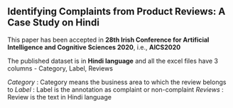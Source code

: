 Identifying Complaints from Product Reviews: A Case Study on Hindi
------------------------------------------------------------------

This paper has been accepted in **28th Irish Conference for Artificial Intelligence and Cognitive Sciences 2020**, i.e., **AICS2020**

The published dataset is in **Hindi language** and all the excel files have 3 columns - Category, Label, Reviews

_Category_ : Category means the business area to which the review belongs to
_Label_ : Label is the annotation as complaint or non-complaint
_Reviews_ : Review is the text in Hindi language